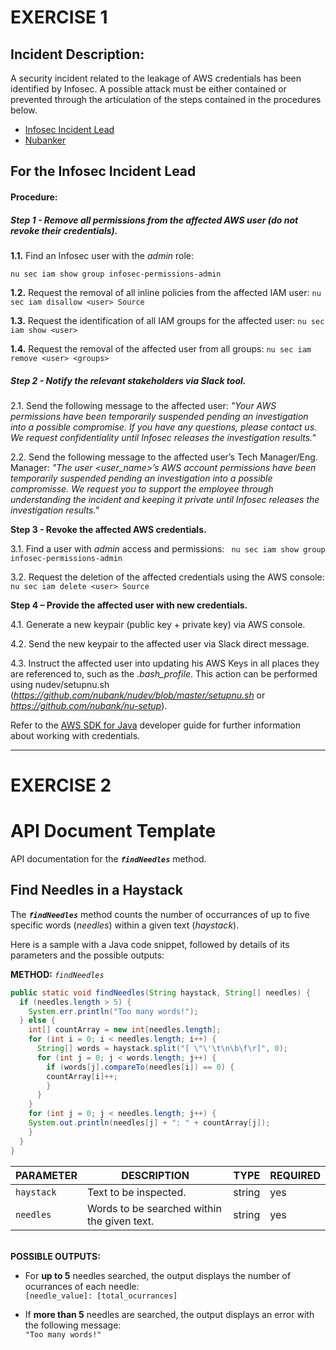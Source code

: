 # EXERCISE 1

## Incident Description:

A security incident related to the leakage of AWS credentials has been identified by Infosec. A possible attack must be either contained or prevented through the articulation of the steps contained in the procedures below.

*	[Infosec Incident Lead](#infosec-incident-lead)
*	[Nubanker](#nubanker)

## For the Infosec Incident Lead

#### Procedure:

##### Step 1 - Remove all permissions from the affected AWS user (do not revoke their credentials).

  **1.1.** Find an Infosec user with the *admin* role:
  ```
  nu sec iam show group infosec-permissions-admin
  ```
  
  **1.2.** Request the removal of all inline policies from the affected IAM user:
  ```nu sec iam disallow <user> Source```
  
  **1.3.** Request the identification of all IAM groups for the affected user:
  ```nu sec iam show <user>```
  
  **1.4.** Request the removal of the affected user from all groups:
  ```nu sec iam remove <user> <groups>```
  
##### Step 2 - Notify the relevant stakeholders via Slack tool.

  2.1. Send the following message to the affected user:
  *"Your AWS permissions have been temporarily suspended pending an investigation into a possible compromise. If you have any questions, please contact us. We request  confidentiality until Infosec releases the investigation results."*
  
  2.2. Send the following message to the affected user’s Tech Manager/Eng. Manager:
  *"The user <user_name>’s AWS account permissions have been temporarily suspended pending an investigation into a possible compromisse. We request you to support the employee through understanding the incident and keeping it private until Infosec releases the investigation results."*
  
**Step 3 - Revoke the affected AWS credentials.**

  3.1. Find a user with *admin* access and permissions:
  ``` nu sec iam show group infosec-permissions-admin```
  
  3.2. Request the deletion of the affected credentials using the AWS console:
  ```nu sec iam delete <user> Source```
  
**Step 4 – Provide the affected user with new credentials.**

  4.1. Generate a new keypair (public key + private key) via AWS console.

  4.2. Send the new keypair to the affected user via Slack direct message.

  4.3. Instruct the affected user into updating his AWS Keys in all places they are referenced to, such as the *.bash_profile*. This action can be performed using nudev/setupnu.sh (*https://github.com/nubank/nudev/blob/master/setupnu.sh* or *https://github.com/nubank/nu-setup*).

Refer to the [AWS SDK for Java](https://docs.aws.amazon.com/sdk-for-java/v1/developer-guide/credentials.html) developer guide for further information about working with credentials.

---

# EXERCISE 2

# API Document Template

API documentation for the **_`findNeedles`_** method.

## Find Needles in a Haystack

The **_`findNeedles`_** method counts the number of occurrances of up to five specific words (*needles*) within a given text (*haystack*).

Here is a sample with a Java code snippet, followed by details of its parameters and the possible outputs:

**METHOD:** *`findNeedles`*
```java
public static void findNeedles(String haystack, String[] needles) {
  if (needles.length > 5) {
    System.err.println("Too many words!");
  } else {
    int[] countArray = new int[needles.length];
    for (int i = 0; i < needles.length; i++) {
      String[] words = haystack.split("[ \"\'\t\n\b\f\r]", 0);
      for (int j = 0; j < words.length; j++) {
        if (words[j].compareTo(needles[i]) == 0) {
        countArray[i]++;
        }
      }
    }
    for (int j = 0; j < needles.length; j++) {
    System.out.println(needles[j] + ": " + countArray[j]);
    }
  }
}
```

|PARAMETER|DESCRIPTION|TYPE|REQUIRED|
|---|---|---|---|
|`haystack`|Text to be inspected.|string|yes|
|`needles`|Words to be searched within the given text.|string|yes|

<br/>**POSSIBLE OUTPUTS:**

* For **up to 5** needles searched, the output displays the number of ocurrances of each needle:
<br/>`[needle_value]: [total_ocurrances]`

* If **more than 5** needles are searched, the output displays an error with the following message:
<br/>`"Too many words!"`

